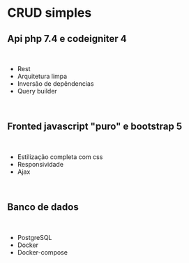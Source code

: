 # CRUD simples

## Api php 7.4 e codeigniter 4
<br>
<ul>
    <li>Rest</li>
    <li>Arquitetura limpa</li>
    <li>Inversão de depêndencias</li>
    <li>Query builder</li>
</ul>

<br>


## Fronted javascript "puro" e bootstrap 5

<br>
<ul>
    <li>Estilização completa com css</li>
    <li>Responsividade</li>
    <li>Ajax</li>
</ul>

<br>

## Banco de dados

<br>
<ul>
    <li>PostgreSQL</li>
    <li>Docker</li>
    <li>Docker-compose</li>
</ul>